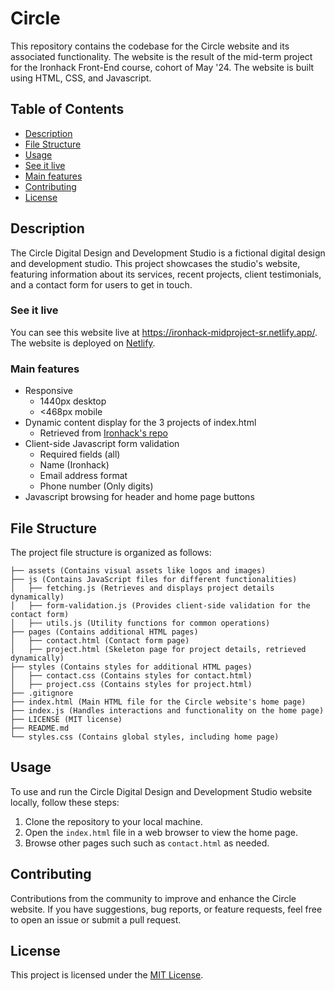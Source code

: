 # Circle

This repository contains the codebase for the Circle website and its associated functionality. The website is the result of the mid-term project for the Ironhack Front-End course, cohort of May '24. The website is built using HTML, CSS, and Javascript.

## Table of Contents

- [Description](#description)
- [File Structure](#file-structure)
- [Usage](#usage)
- [See it live](#see-it-live)
- [Main features](#main-features)  
- [Contributing](#contributing)
- [License](#license)

## Description

The Circle Digital Design and Development Studio is a fictional digital design and development studio. This project showcases the studio's website, featuring information about its services, recent projects, client testimonials, and a contact form for users to get in touch.

### See it live

You can see this website live at https://ironhack-midproject-sr.netlify.app/. The website is deployed on [Netlify](https://www.netlify.com/).

### Main features

- Responsive
  - 1440px desktop
  - <468px mobile
- Dynamic content display for the 3 projects of index.html
  - Retrieved from [Ironhack's repo](https://raw.githubusercontent.com/ironhack-jc/mid-term-api/main/projects)
- Client-side Javascript form validation
  - Required fields (all)
  - Name (Ironhack)
  - Email address format
  - Phone number (Only digits)
- Javascript browsing for header and home page buttons

## File Structure

The project file structure is organized as follows:

```
├── assets (Contains visual assets like logos and images)
├── js (Contains JavaScript files for different functionalities)
│   ├── fetching.js (Retrieves and displays project details dynamically)
│   ├── form-validation.js (Provides client-side validation for the contact form)
│   ├── utils.js (Utility functions for common operations)
├── pages (Contains additional HTML pages)
│   ├── contact.html (Contact form page)
│   ├── project.html (Skeleton page for project details, retrieved dynamically)
├── styles (Contains styles for additional HTML pages)
│   ├── contact.css (Contains styles for contact.html)
│   ├── project.css (Contains styles for project.html)
├── .gitignore
├── index.html (Main HTML file for the Circle website's home page)
├── index.js (Handles interactions and functionality on the home page)
├── LICENSE (MIT license)
├── README.md
└── styles.css (Contains global styles, including home page)
```

## Usage

To use and run the Circle Digital Design and Development Studio website locally, follow these steps:

1. Clone the repository to your local machine.
2. Open the `index.html` file in a web browser to view the home page.
3. Browse other pages such such as `contact.html` as needed.

## Contributing

Contributions from the community to improve and enhance the Circle website. If you have suggestions, bug reports, or feature requests, feel free to open an issue or submit a pull request.

## License

This project is licensed under the [MIT License](LICENSE).